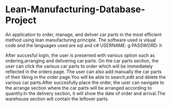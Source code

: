 # Lean-Manufacturing-Database-Project
An application to order, manage, and  deliver car parts in the most efficient method using lean manufacturing principle. The software used is visual code and the languages used are sql and c#
USERNAME: g
PASSWORD: h

After succesful login, the user is presented with various option such as ordering,arranging and delivering car parts. On the car parts section, the user can click the various car parts to order which will be immediately reflected in the orders page. The user can also add manually the car parts of their liking in the order page.You will be able to search,edit and delete the various car parts.After succesfully place the order, the user can navigate to the arrange section where the car parts will be arranged according to quantity.In the delivery section, it will show the date of order and arrival.The warehouse section will contain the leftover parts.
